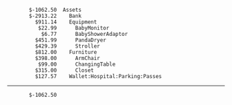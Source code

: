            $-1062.50  Assets
           $-2913.22    Bank
             $911.14    Equipment
              $22.99      BabyMonitor
               $6.77      BabyShowerAdaptor
             $451.99      PandaDryer
             $429.39      Stroller
             $812.00    Furniture
             $398.00      ArmChair
              $99.00      ChangingTable
             $315.00      Closet
             $127.57    Wallet:Hospital:Parking:Passes
--------------------
           $-1062.50
